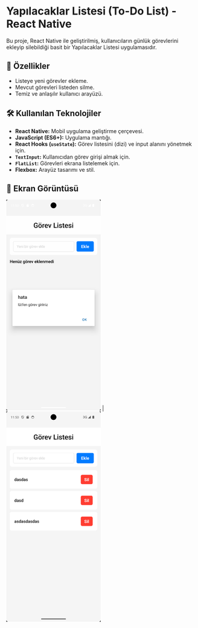 # Yapılacaklar Listesi (To-Do List) - React Native

Bu proje, React Native ile geliştirilmiş, kullanıcıların günlük görevlerini ekleyip silebildiği basit bir Yapılacaklar Listesi uygulamasıdır.

## 🚀 Özellikler

- Listeye yeni görevler ekleme.
- Mevcut görevleri listeden silme.
- Temiz ve anlaşılır kullanıcı arayüzü.

## 🛠️ Kullanılan Teknolojiler

- **React Native:** Mobil uygulama geliştirme çerçevesi.
- **JavaScript (ES6+):** Uygulama mantığı.
- **React Hooks (`useState`):** Görev listesini (dizi) ve input alanını yönetmek için.
- **`TextInput`:** Kullanıcıdan görev girişi almak için.
- **`FlatList`:** Görevleri ekrana listelemek için.
- **Flexbox:** Arayüz tasarımı ve stil.

## 📸 Ekran Görüntüsü

<img src="home.png" width="250"> | <img src="home2.png" width="250">